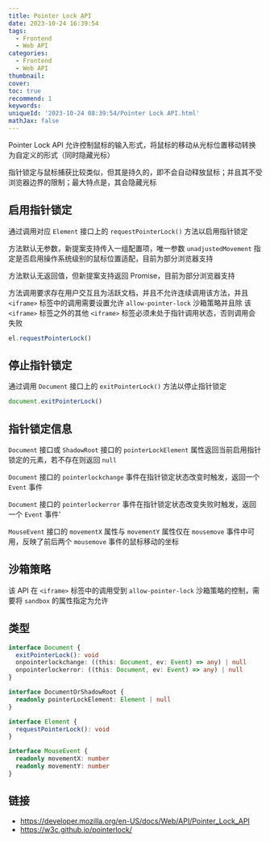 ```yaml
---
title: Pointer Lock API
date: 2023-10-24 16:39:54
tags:
  - Frontend
  - Web API
categories:
  - Frontend
  - Web API
thumbnail:
cover:
toc: true
recommend: 1
keywords:
uniqueId: '2023-10-24 08:39:54/Pointer Lock API.html'
mathJax: false
---
```


Pointer Lock API 允许控制鼠标的输入形式，将鼠标的移动从光标位置移动转换为自定义的形式（同时隐藏光标）

指针锁定与鼠标捕获比较类似，但其是持久的，即不会自动释放鼠标；并且其不受浏览器边界的限制；最大特点是，其会隐藏光标

## 启用指针锁定

通过调用对应 `Element` 接口上的 `requestPointerLock()` 方法以启用指针锁定

方法默认无参数，新提案支持传入一组配置项，唯一参数 `unadjustedMovement` 指定是否启用操作系统级别的鼠标位置适配，目前为部分浏览器支持

方法默认无返回值，但新提案支持返回 Promise，目前为部分浏览器支持

方法调用要求存在用户交互且为活跃文档，并且不允许连续调用该方法，并且 `<iframe>` 标签中的调用需要设置允许 `allow-pointer-lock` 沙箱策略并且除 该`<iframe>` 标签之外的其他 `<iframe>` 标签必须未处于指针调用状态，否则调用会失败

```js
el.requestPointerLock()
```

## 停止指针锁定

通过调用 `Document` 接口上的 `exitPointerLock()` 方法以停止指针锁定

```js
document.exitPointerLock()
```

## 指针锁定信息

`Document` 接口或 `ShadowRoot` 接口的 `pointerLockElement` 属性返回当前启用指针锁定的元素，若不存在则返回 `null`

`Document` 接口的 `pointerlockchange` 事件在指针锁定状态改变时触发，返回一个 `Event` 事件

`Document` 接口的 `pointerlockerror` 事件在指针锁定状态改变失败时触发，返回一个 `Event` 事件'

`MouseEvent` 接口的 `movementX` 属性与 `movementY` 属性仅在 `mousemove` 事件中可用，反映了前后两个 `mousemove` 事件的鼠标移动的坐标

## 沙箱策略

该 API 在 `<iframe>` 标签中的调用受到 `allow-pointer-lock` 沙箱策略的控制，需要将 `sandbox` 的属性指定为允许

## 类型

```ts
interface Document {
  exitPointerLock(): void
  onpointerlockchange: ((this: Document, ev: Event) => any) | null
  onpointerlockerror: ((this: Document, ev: Event) => any) | null
}

interface DocumentOrShadowRoot {
  readonly pointerLockElement: Element | null
}

interface Element {
  requestPointerLock(): void
}

interface MouseEvent {
  readonly movementX: number
  readonly movementY: number
}
```

## 链接

* <https://developer.mozilla.org/en-US/docs/Web/API/Pointer_Lock_API>
* <https://w3c.github.io/pointerlock/>

